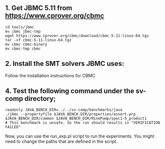 ## 1. Get JBMC 5.11 from https://www.cprover.org/cbmc
```shell
cd tools/jbmc
mv jbmc jbmc-tmp
wget https://www.cprover.org/cbmc/download/cbmc-5-11-linux-64.tgz
tar -xf cbmc-5-11-linux-64.tgz
mv cbmc cbmc-binary
mv cbmc-tmp cbmc
```

## 2. Install the SMT solvers JBMC uses:
Follow the installation instructions for CBMC

## 4. Test the following command under the sv-comp directory;
```shell
readonly JAVA_BENCH_DIR=../../sv-comp/benchmarks/java
./jbmc --propertyfile $JAVA_BENCH_DIR/properties/assert.prp $JAVA_BENCH_DIR/common $JAVA_BENCH_DIR/MinePump/spec1-5_product1
# This benchmark is unsafe. So the run should results in "VERIFICATION FAILED"
```

Now, you can use the run_exp.pl script to run the experiments. You might need to change the paths that are defined in the script.